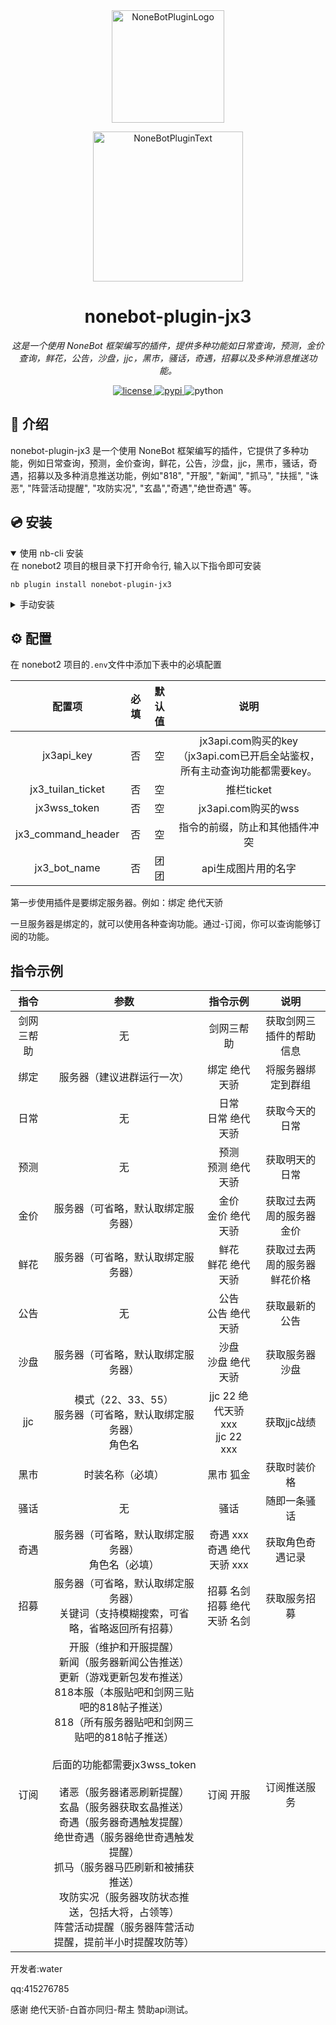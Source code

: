 <div align="center">
  <a href="https://v2.nonebot.dev/store"><img src="https://github.com/A-kirami/nonebot-plugin-template/blob/resources/nbp_logo.png" width="180" height="180" alt="NoneBotPluginLogo"></a>
  <br>
  <p><img src="https://github.com/A-kirami/nonebot-plugin-template/blob/resources/NoneBotPlugin.svg" width="240" alt="NoneBotPluginText"></p>
</div>

<div align="center">

# nonebot-plugin-jx3

_这是一个使用 NoneBot 框架编写的插件，提供多种功能如日常查询，预测，金价查询，鲜花，公告，沙盘，jjc，黑市，骚话，奇遇，招募以及多种消息推送功能。_

<a href="./LICENSE">
    <img src="https://img.shields.io/github/license/water/nonebot-plugin-jx3.svg" alt="license">
</a>
<a href="https://pypi.python.org/pypi/nonebot-plugin-jx3">
    <img src="https://img.shields.io/pypi/v/nonebot-plugin-jx3.svg" alt="pypi">
</a>
<img src="https://img.shields.io/badge/python-3.8+-blue.svg" alt="python">

</div>


## 📖 介绍

nonebot-plugin-jx3 是一个使用 NoneBot 框架编写的插件，它提供了多种功能，例如日常查询，预测，金价查询，鲜花，公告，沙盘，jjc，黑市，骚话，奇遇，招募以及多种消息推送功能，例如"818", "开服", "新闻", "抓马", "扶摇", "诛恶", "阵营活动提醒", "攻防实况", "玄晶","奇遇","绝世奇遇" 等。

## 💿 安装

<details open>
<summary>使用 nb-cli 安装</summary>
在 nonebot2 项目的根目录下打开命令行, 输入以下指令即可安装

    nb plugin install nonebot-plugin-jx3

</details>

<details>
<summary>手动安装</summary>
将 none-plugin-jx3 文件夹复制到你的 NoneBot 项目的 plugins 目录下。

在你的 NoneBot 配置文件中，添加插件的导入路径：

plugin_dirs = ["plugins"]

将requirements.txt复制到bot目录，进入bot的虚拟环境，执行：

    pip install -r requirements.txt

安装完成后正常启动bot即可
</details>

## ⚙️ 配置

在 nonebot2 项目的`.env`文件中添加下表中的必填配置

| 配置项 | 必填 | 默认值 | 说明 |
|:-----:|:--:|:---:|:----:|
| jx3api_key | 否  |  空  | jx3api.com购买的key（jx3api.com已开启全站鉴权，所有主动查询功能都需要key。 |
| jx3_tuilan_ticket | 否  |  空  | 推栏ticket |
| jx3wss_token| 否  |  空  | jx3api.com购买的wss |
| jx3_command_header | 否  |  空  | 指令的前缀，防止和其他插件冲突 |
| jx3_bot_name | 否  | 团团  | api生成图片用的名字 |

第一步使用插件是要绑定服务器。例如：绑定 绝代天骄

一旦服务器是绑定的，就可以使用各种查询功能。通过-订阅，你可以查询能够订阅的功能。
## 指令示例

| 指令 |                      参数                       |             指令示例              | 说明 |
|:-----:|:---------------------------------------------:|:-----------------------------:|:----:|
| 剑网三帮助 |                       无                       |             剑网三帮助             | 获取剑网三插件的帮助信息 |
| 绑定 |                 服务器（建议进群运行一次）                 |            绑定 绝代天骄            | 将服务器绑定到群组 |
| 日常 |                       无                       |         日常<br>日常 绝代天骄         | 获取今天的日常 |
| 预测|                       无                       |         预测<br>预测 绝代天骄         | 获取明天的日常 |
| 金价 |               服务器（可省略，默认取绑定服务器）               |         金价<br>金价 绝代天骄         | 获取过去两周的服务器金价 |
| 鲜花 |               服务器（可省略，默认取绑定服务器）               |         鲜花<br>鲜花 绝代天骄         | 获取过去两周的服务器鲜花价格 |
| 公告 |                       无                       |         公告<br>公告 绝代天骄         | 获取最新的公告 |
| 沙盘 |               服务器（可省略，默认取绑定服务器）               |         沙盘<br>沙盘 绝代天骄         | 获取服务器沙盘 |
| jjc |   模式（22、33、55）<br>服务器（可省略，默认取绑定服务器）<br>角色名    | jjc 22 绝代天骄 xxx<br>jjc 22 xxx | 获取jjc战绩 |
| 黑市 |                   时装名称（必填）                    |             黑市 狐金             | 获取时装价格 |
| 骚话 |                       无                       |              骚话               | 随即一条骚话 |
| 奇遇 |         服务器（可省略，默认取绑定服务器）<br>角色名（必填）          |     奇遇 xxx<br>奇遇 绝代天骄 xxx     | 获取角色奇遇记录 |
| 招募 | 服务器（可省略，默认取绑定服务器）<br>关键词（支持模糊搜索，可省略，省略返回所有招募） |      招募 名剑<br>招募 绝代天骄 名剑      | 获取服务招募 |
| 订阅 | 开服（维护和开服提醒）<br>新闻（服务器新闻公告推送）<br>更新（游戏更新包发布推送）<br>818本服（本服贴吧和剑网三贴吧的818帖子推送）<br>818（所有服务器贴吧和剑网三贴吧的818帖子推送）<br><br>后面的功能都需要jx3wss_token <br><br>诸恶（服务器诸恶刷新提醒）<br>玄晶（服务器获取玄晶推送）<br>奇遇（服务器奇遇触发提醒）<br>绝世奇遇（服务器绝世奇遇触发提醒）<br>抓马（服务器马匹刷新和被捕获推送）<br>攻防实况（服务器攻防状态推送，包括大将，占领等）<br>阵营活动提醒（服务器阵营活动提醒，提前半小时提醒攻防等）|      订阅 开服      | 订阅推送服务 |

开发者:water

qq:415276785

感谢 绝代天骄-白首亦同归-帮主 赞助api测试。
